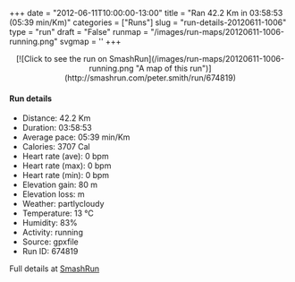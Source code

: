 +++
date = "2012-06-11T10:00:00-13:00"
title = "Ran 42.2 Km in 03:58:53 (05:39 min/Km)"
categories = ["Runs"]
slug = "run-details-20120611-1006"
type = "run"
draft = "False"
runmap = "/images/run-maps/20120611-1006-running.png"
svgmap = '<polyline points="87 37, 84 41, 76 42, 70 41, 70 40, 69 39, 56 37, 54 33, 52 34, 48 36, 52 45, 46 45, 45 46, 46 47, 46 48, 49 48, 49 49, 44 50, 20 53, 17 55, 0 57, 3 59, 8 59, 9 59, 13 58, 10 60, 10 61, 12 62, 10 64, 22 64, 24 67, 43 62, 46 65, 47 65, 59 61, 64 60, 65 59, 65 58, 63 54, 64 53, 63 51, 64 51, 85 47, 86 46, 82 43, 90 38, 92 39, 94 43, 98 42, 100 40, 98 38, 92 39, 88 36, 84 41, 72 41, 70 40, 70 39, 56 37, 54 33, 48 36, 42 36, 40 46, 37 47, 35 51, 20 53, 17 56, 0 57, 3 59, 8 59, 9 60, 16 58, 11 59, 10 61, 12 62, 10 64, 22 64, 24 67, 43 62, 46 65, 58 60, 64 60, 65 59, 63 57, 64 56, 63 54, 64 53, 63 51, 85 46, 86 45, 82 43, 90 38, 92 39, 94 43, 99 42, 100 40, 98 39, 92 38, 88 36, 87 37">'
+++



<!--more-->

<center>
[![Click to see the run on SmashRun](/images/run-maps/20120611-1006-running.png "A map of this run")](http://smashrun.com/peter.smith/run/674819)
</center>

#### Run details

* Distance: 42.2 Km
* Duration: 03:58:53
* Average pace: 05:39 min/Km
* Calories: 3707 Cal
* Heart rate (ave): 0 bpm
* Heart rate (max): 0 bpm
* Heart rate (min): 0 bpm
* Elevation gain: 80 m
* Elevation loss:  m
* Weather: partlycloudy
* Temperature: 13 &deg;C
* Humidity: 83%
* Activity: running
* Source: gpxfile
* Run ID: 674819

Full details at [SmashRun](http://smashrun.com/peter.smith/run/674819)